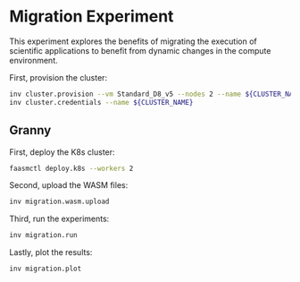 # Migration Experiment

This experiment explores the benefits of migrating the execution of scientific
applications to benefit from dynamic changes in the compute environment.

First, provision the cluster:

```bash
inv cluster.provision --vm Standard_D8_v5 --nodes 2 --name ${CLUSTER_NAME}
inv cluster.credentials --name ${CLUSTER_NAME}
```

## Granny

First, deploy the K8s cluster:

```bash
faasmctl deploy.k8s --workers 2
```

Second, upload the WASM files:

```bash
inv migration.wasm.upload
```

Third, run the experiments:

```bash
inv migration.run
```

Lastly, plot the results:

```bash
inv migration.plot
```
